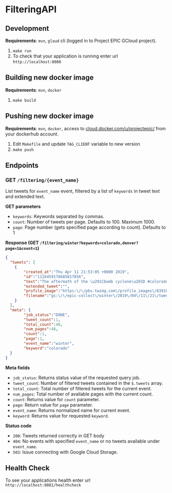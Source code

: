 # FilteringAPI

## Development

**Requirements**: `mvn`, `gloud` cli (logged in to Project EPIC GCloud project).


1. `make run`
1. To check that your application is running enter url `http://localhost:8080`



## Building new docker image

**Requirements**: `mvn`, `docker`

1. `make build`


## Pushing new docker image

**Requirements**: `mvn`, `docker`, access to [cloud.docker.com/u/projectepic/](https://cloud.docker.com/u/projectepic/) from your dockerhub account.

1. Edit `Makefile` and update `TAG_CLIENT` variable to new version
1. `make push`


## Endpoints

### GET `/filtering/{event_name}`

List tweets for `event_name` event, filtered by a list of `keywords` in tweet text and extended text.

**GET parameters**
- `keywords`: Keywords separated by commas.
- `count`: Number of tweets per page. Defaults to 100. Maximum 1000.
- `page`: Page number (gets specified page according to count). Defaults to 1

**Response (GET `/filtering/winter?keywords=colorado,denver?page=1&count=1`)**
```json
{
  "tweets": [
    {
        "created_at":"Thu Apr 11 21:53:05 +0000 2019",
        "id":"1116459176685817856",
        "text":"The aftermath of the \u201Cbomb cyclone\u201D #colorado #spring �� @ Lakewood, Colorado https:\/\/t.co\/o4n57Bdof8",
        "extended_tweet":"",
        "profile_image":"https:\/\/pbs.twimg.com\/profile_images\/839185612984860672\/6KxqCaJG_normal.jpg",
        "filename":"gs:\/\/epic-collect\/winter\/2019\/04\/11\/21\/tweet-1555020000027-590.json.gz"
    }
  ],
  "meta": {
        "job_status":"DONE",
        "tweet_count":1,
        "total_count":48,
        "num_pages":48,  
        "count":1,   
        "page":1,
        "event_name":"winter",
        "keyword":"colorado"
  }
}
```
**Meta fields**

- `job_status`: Returns status value of the requested query job.
- `tweet_count`: Number of filtered tweets contained in the `$.tweets` array.
- `total_count`: Total number of filtered tweets for the current event.
- `num_pages`: Total number of available pages with the current count.
- `count`: Returns value for `count` parameter.
- `page`: Return value for `page` parameter.
- `event_name`: Returns normalized name for current event.
- `keyword`: Returns value for requested `keyword`.

**Status code**

- `200`: Tweets returned correctly in GET body
- `404`: No events with specified `event_name` or no tweets available under `event_name`.
- `503`: Issue connecting with Google Cloud Storage.


## Health Check

To see your applications health enter url `http://localhost:8081/healthcheck`

